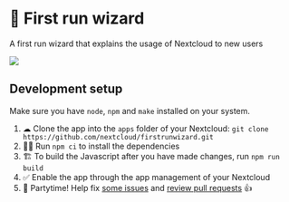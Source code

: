 # 🔮 First run wizard

A first run wizard that explains the usage of Nextcloud to new users

![](https://user-images.githubusercontent.com/3404133/51537050-bcc73e00-1e4d-11e9-8de0-29e6951c2b29.png)


## Development setup

Make sure you have `node`, `npm` and `make` installed on your system.

1. ☁ Clone the app into the `apps` folder of your Nextcloud: `git clone https://github.com/nextcloud/firstrunwizard.git`
2. 👩‍💻 Run `npm ci` to install the dependencies
3. 🏗 To build the Javascript after you have made changes, run `npm run build`
4. ✅ Enable the app through the app management of your Nextcloud
5. 🎉 Partytime! Help fix [some issues](https://github.com/nextcloud/firstrunwizard/issues) and [review pull requests](https://github.com/nextcloud/firstrunwizard/pulls) 👍

